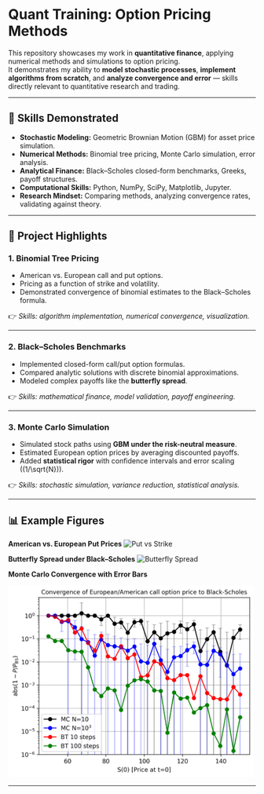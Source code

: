 # Quant Training: Option Pricing Methods

This repository showcases my work in **quantitative finance**, applying numerical methods and simulations to option pricing.  
It demonstrates my ability to **model stochastic processes**, **implement algorithms from scratch**, and **analyze convergence and error** — skills directly relevant to quantitative research and trading.

---

## 🧩 Skills Demonstrated

- **Stochastic Modeling:** Geometric Brownian Motion (GBM) for asset price simulation.  
- **Numerical Methods:** Binomial tree pricing, Monte Carlo simulation, error analysis.  
- **Analytical Finance:** Black–Scholes closed-form benchmarks, Greeks, payoff structures.  
- **Computational Skills:** Python, NumPy, SciPy, Matplotlib, Jupyter.  
- **Research Mindset:** Comparing methods, analyzing convergence rates, validating against theory.  

---

## 📂 Project Highlights

### 1. Binomial Tree Pricing
- American vs. European call and put options.  
- Pricing as a function of strike and volatility.  
- Demonstrated convergence of binomial estimates to the Black–Scholes formula.  

👉 *Skills: algorithm implementation, numerical convergence, visualization.*

---

### 2. Black–Scholes Benchmarks
- Implemented closed-form call/put option formulas.  
- Compared analytic solutions with discrete binomial approximations.  
- Modeled complex payoffs like the **butterfly spread**.  

👉 *Skills: mathematical finance, model validation, payoff engineering.*

---

### 3. Monte Carlo Simulation
- Simulated stock paths using **GBM under the risk-neutral measure**.  
- Estimated European option prices by averaging discounted payoffs.  
- Added **statistical rigor** with confidence intervals and error scaling (\(1/\sqrt{N}\)).  

👉 *Skills: stochastic simulation, variance reduction, statistical analysis.*

---

## 📊 Example Figures

**American vs. European Put Prices**
<img src="plots/binomial/put_vs_strike.png" alt="Put vs Strike" width="500"/>

**Butterfly Spread under Black–Scholes**
<img src="plots/black_scholes/butterfly.png" alt="Butterfly Spread" width="500"/>

**Monte Carlo Convergence with Error Bars**

<img src="plots/call_vs_S0_conv.png" alt="MC Convergence" width="500"/>

---
